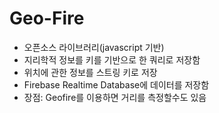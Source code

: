 # Geo-Fire

- 오픈소스 라이브러리(javascript 기반)
- 지리학적 정보를 키를 기반으로 한 쿼리로 저장함
- 위치에 관한 정보를 스트링 키로 저장
- Firebase Realtime Database에 데이터를 저장함
- 장점: Geofire를 이용하면 거리를 측정할수도 있음